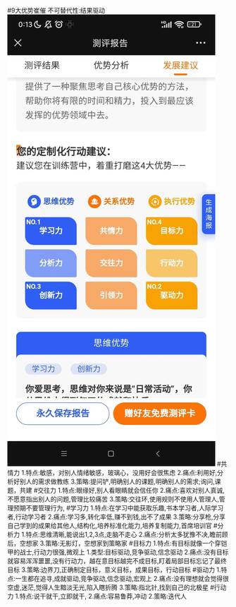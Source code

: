 #9大优势崔催
不可替代性:结果驱动
![](.z_thinking_00_优势模型_images/dc2a909b.png)
#共情力
1.特点:敏感，对别人情绪敏感，玻璃心，没用好会很焦虑
2.痛点:利用好,分析好别人的需求做教练
3.策略:提问铲,明确别人的课题,明确别人的需求;询问,课题，共建
#交往力
1.特点:眼缘好,别人看眼睛就会信任你
2.痛点:喜欢对别人真诚,不愿意指出别人的问题,管理比较痛苦
3.策略:交往环,使用规则不使用人管理人,管理预期不要管理行为,
#学习力
1.特点:在学习中能获取乐趣,书本学习者,人际学习者,行动学习者
2.痛点:学习多,转化率低,赚不到钱,出不了成果
3.策略:分享枪,分享自己学到的成果给其他人,结构化,培养标准化能力,培养复制能力,首席培训官
#分析力
1.特点:思维清晰,能说出1,2,3点,走脑不走心
2.痛点:分析太多犹豫不决,瞻前顾后，空想家
3.策略:无影灯，空想家到策略家
#目标力
1.特点:有目标就像一个穿铠甲的战士,行动力很强,微观上
1.类型:目标驱动,竞争驱动,信念驱动
2.痛点:没有目标就容易浑浑噩噩,没有行动力，越在意目标越完不成目标,盯着局部目标忘记了最终目标
3.策略:边界刀,正确制定目标，意义目标，成果目标，行动目标
#驱动力
1.特点:一生都在追寻,成就驱动,竞争驱动,信念驱动,宏观上
2.痛点:没有理想就会觉得很空虚,迷茫,觉得人生黯淡无光,陷入瞎折腾
3.策略:指北针,找到自己的北极星
#行动力
1.特点:说干就干,立即就干,
2.痛点:容易鲁莽,冲动
2.策略:迭代人
